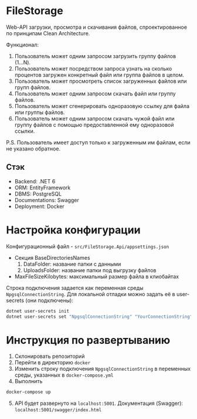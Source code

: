 # FileStorage
Web-API загрузки, просмотра и скачивания файлов, спроектированное по принципам Clean Architecture.

Функционал:
  1. Пользователь может одним запросом загрузить группу файлов (1...N).
  2. Пользователь может посредством запроса узнать на сколько процентов загружен конкретный файл или группа файлов в целом.
  3. Пользователь может просмотреть список загруженных файлов или групп файлов.
  4. Пользователь может одним запросом скачать файл или группу файлов.
  5. Пользователь может сгенерировать одноразовую ссылку для файла или группы файлов.
  6. Пользователь может одним запросом скачать чужой файл или группу файлов с помощью предоставленной ему одноразовой ссылки.

P.S. Пользователь имеет доступ только к загруженным им файлам, если не указано обратное.

## Стэк
* Backend: .NET 6
* ORM: EntityFramework
* DBMS: PostgreSQL
* Documentations: Swagger
* Deployment: Docker

# Настройка конфигурации
Конфигурационный файл - `src/FileStorage.Api/appsettings.json`
* Секция BaseDirectoriesNames
  1. DataFolder: название папки с данными
  2. UploadsFolder: название папки под выгрузку файлов
* MaxFileSizeKilobytes: максимальный размер файла в клиобайтах

Строка подключения задается как переменная среды `NpgsqlConnectionString`. Для локальной отладки можно задать её в user-secrets (они подключены):
```bash
dotnet user-secrets init
dotnet user-secrets set "NpgsqlConnectionString" "YourConnectionString"
```

# Инструкция по развертыванию
1. Склонировать репозиторий
2. Перейти в директорию `docker`
3. Изменить строку подключения `NpgsqlConnectionString` в переменных среды, указанных в `docker-compose.yml`
4. Выполнить
```bash
docker-compose up
```
5. API будет развернуто на `localhost:5001`. Документация (Swagger): `localhost:5001/swagger/index.html` 
